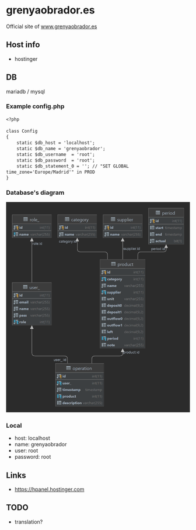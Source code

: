 # grenyaobrador.es

Official site of www.grenyaobrador.es

## Host info

+ hostinger

## DB

mariadb / mysql

### Example config.php

```injectablephp
<?php

class Config
{
	static $db_host = 'localhost';
	static $db_name = 'grenyaobrador';
	static $db_username  = 'root';
	static $db_password  = 'root';
	static $db_statement_0 = ''; // "SET GLOBAL time_zone='Europe/Madrid'" in PROD
}
```

### Database's diagram

![image info](./grenyaobrador.png)

### Local

+ host: localhost
+ name: grenyaobrador
+ user: root
+ password: root

## Links

+ https://hpanel.hostinger.com

## TODO

+ translation?

